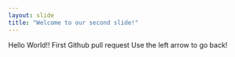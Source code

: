 ```yaml
---
layout: slide
title: "Welcome to our second slide!"
---
```

Hello World!! First Github pull request
Use the left arrow to go back!
